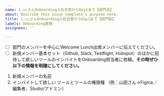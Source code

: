 ```yaml
---
name: 1.○○さんOnboarding入社合意からDay1まで【部門長】
about: Describe this issue template's purpose here.
title: 1.○○さんOnboarding入社合意からDay1まで【部門長】
labels: Onboarding実施
assignees: ''

---
```


- [ ] 部門のメンバーを中心にWelcome Lunch出席メンバーに伝えてください。
- [ ] 新規メンバー基本セット（Github, Slack, Testflight, Hubspot）のほかに招待して欲しいツールのインバイトをOnboarding担当者に依頼。**その時ぜひ以下の情報を明確にしてください。**

1. 新規メンバーの名前
2. インバイトして欲しい ツールとツールの権限種
（例：山田さん→Figma／編集者、Studio/アドミン）
